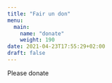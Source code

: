 ```yaml
---
title: "Fair un don"
menu:
  main:
    name: "donate"
    weight: 190
date: 2021-04-23T17:55:29+02:00
draft: false
---
```


Please donate
